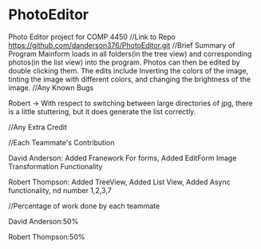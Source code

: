 # PhotoEditor
Photo Editor project for COMP 4450
//Link to Repo
https://github.com/danderson376/PhotoEditor.git
//Brief Summary of Program
Mainform loads in all folders(in the tree view) and corresponding photos(in the list view) into the program. Photos can then be edited by double clicking them. The edits include Inverting the colors of the image, tinting the image with different colors, and changing the brightness of the image.
//Any Known Bugs

Robert -> With respect to switching between large directories of jpg, there is a little 
          stuttering, but it does generate the list correctly.

//Any Extra Credit

//Each Teammate's Contribution

David Anderson: Added Franework For forms, Added EditForm Image Transformation Functionality

Robert Thompson:  Added TreeView, Added List View, Added Async functionality, nd number 1,2,3,7
                  
//Percentage of work done by each teammate

David Anderson:50%

Robert Thompson:50%
